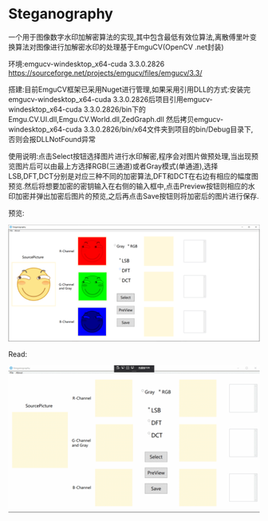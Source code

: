 # Steganography
一个用于图像数字水印加解密算法的实现,其中包含最低有效位算法,离散傅里叶变换算法对图像进行加解密水印的处理基于EmguCV(OpenCV .net封装)

环境:emgucv-windesktop_x64-cuda 3.3.0.2826 <https://sourceforge.net/projects/emgucv/files/emgucv/3.3/>

搭建:目前EmguCV框架已采用Nuget进行管理,如果采用引用DLL的方式:安装完emgucv-windesktop_x64-cuda 3.3.0.2826后项目引用emgucv-windesktop_x64-cuda 3.3.0.2826/bin下的Emgu.CV.UI.dll,Emgu.CV.World.dll,ZedGraph.dll 然后拷贝emgucv-windesktop_x64-cuda 3.3.0.2826/bin/x64文件夹到项目的bin/Debug目录下,否则会报DLLNotFound异常

使用说明:点击Select按钮选择图片进行水印解密,程序会对图片做预处理,当出现预览图片后可以由最上方选择RGB(三通道)或者Gray模式(单通道),选择LSB,DFT,DCT分别是对应三种不同的加密算法,DFT和DCT在右边有相应的幅度图预览.然后将想要加密的密钥输入在右侧的输入框中,点击Preview按钮则相应的水印加密并弹出加密后图片的预览,之后再点击Save按钮则将加密后的图片进行保存.


预览:

![image](https://github.com/TheDawnCc/Steganography/blob/master/Preview/Preview.png)

Read:

![image](https://github.com/TheDawnCc/Steganography/blob/master/Preview/GIF.gif)
